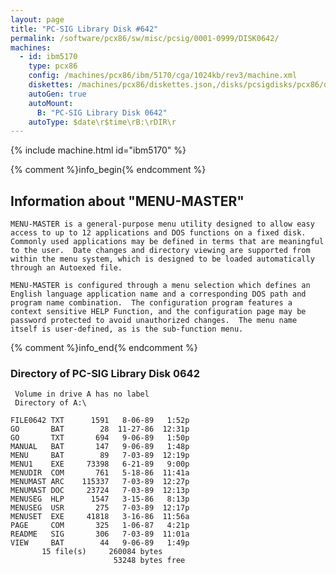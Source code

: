 ```yaml
---
layout: page
title: "PC-SIG Library Disk #642"
permalink: /software/pcx86/sw/misc/pcsig/0001-0999/DISK0642/
machines:
  - id: ibm5170
    type: pcx86
    config: /machines/pcx86/ibm/5170/cga/1024kb/rev3/machine.xml
    diskettes: /machines/pcx86/diskettes.json,/disks/pcsigdisks/pcx86/diskettes.json
    autoGen: true
    autoMount:
      B: "PC-SIG Library Disk 0642"
    autoType: $date\r$time\rB:\rDIR\r
---
```


{% include machine.html id="ibm5170" %}

{% comment %}info_begin{% endcomment %}

## Information about "MENU-MASTER"

    MENU-MASTER is a general-purpose menu utility designed to allow easy
    access to up to 12 applications and DOS functions on a fixed disk.
    Commonly used applications may be defined in terms that are meaningful
    to the user.  Date changes and directory viewing are supported from
    within the menu system, which is designed to be loaded automatically
    through an Autoexed file.
    
    MENU-MASTER is configured through a menu selection which defines an
    English language application name and a corresponding DOS path and
    program name combination.  The configuration program features a
    context sensitive HELP Function, and the configuration page may be
    password protected to avoid unauthorized changes.  The menu name
    itself is user-defined, as is the sub-function menu.
{% comment %}info_end{% endcomment %}


### Directory of PC-SIG Library Disk 0642

     Volume in drive A has no label
     Directory of A:\

    FILE0642 TXT      1591   8-06-89   1:52p
    GO       BAT        28  11-27-86  12:31p
    GO       TXT       694   9-06-89   1:50p
    MANUAL   BAT       147   9-06-89   1:48p
    MENU     BAT        89   7-03-89  12:19p
    MENU1    EXE     73398   6-21-89   9:00p
    MENUDIR  COM       761   5-18-86  11:41a
    MENUMAST ARC    115337   7-03-89  12:27p
    MENUMAST DOC     23724   7-03-89  12:13p
    MENUSEG  HLP      1547   3-15-86   8:13p
    MENUSEG  USR       275   7-03-89  12:17p
    MENUSET  EXE     41818   3-16-86  11:56a
    PAGE     COM       325   1-06-87   4:21p
    README   SIG       306   7-03-89  11:01a
    VIEW     BAT        44   9-06-89   1:49p
           15 file(s)     260084 bytes
                           53248 bytes free
